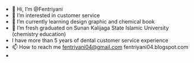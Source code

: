 - 👋 Hi, I’m @Fentriyani
- 👀 I’m interested in customer service
- 🌱 I’m currently learning design graphic and chemical book
- 💞️ I’m fresh graduated on Sunan Kalijaga State Islamic University (chemistry education)
- I have more than 5 years of dental customer service experience
- 📫 How to reach me fentriyani04@gmail.com fentriyani04.blogspot.com 
- 

<!---
Fentriyani/Fentriyani is a ✨ special ✨ repository because its `README.md` (this file) appears on your GitHub profile.
You can click the Preview link to take a look at your changes.
--->
